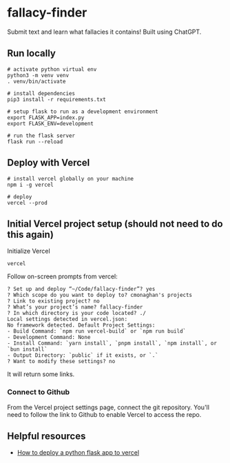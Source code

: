 # fallacy-finder

Submit text and learn what fallacies it contains! Built using ChatGPT.

## Run locally

    # activate python virtual env
    python3 -m venv venv
    . venv/bin/activate

    # install dependencies
    pip3 install -r requirements.txt

    # setup flask to run as a development environment
    export FLASK_APP=index.py
    export FLASK_ENV=development

    # run the flask server
    flask run --reload


## Deploy with Vercel

    # install vercel globally on your machine
    npm i -g vercel

    # deploy
    vercel --prod


## Initial Vercel project setup (should not need to do this again)

Initialize Vercel

    vercel

Follow on-screen prompts from vercel:

    ? Set up and deploy “~/Code/fallacy-finder”? yes
    ? Which scope do you want to deploy to? cmonaghan's projects
    ? Link to existing project? no
    ? What’s your project’s name? fallacy-finder
    ? In which directory is your code located? ./
    Local settings detected in vercel.json:
    No framework detected. Default Project Settings:
    - Build Command: `npm run vercel-build` or `npm run build`
    - Development Command: None
    - Install Command: `yarn install`, `pnpm install`, `npm install`, or `bun install`
    - Output Directory: `public` if it exists, or `.`
    ? Want to modify these settings? no

It will return some links.

### Connect to Github

From the Vercel project settings page, connect the git repository.
You'll need to follow the link to Github to enable Vercel to access the repo.

## Helpful resources

- [How to deploy a python flask app to vercel](https://dev.to/andrewbaisden/how-to-deploy-a-python-flask-app-to-vercel-2o5k)
